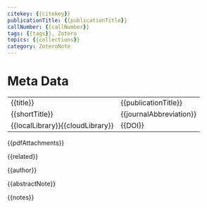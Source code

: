 ```yaml
---
citekey: {{citekey}}
publicationTitle: {{publicationTitle}}
callNumber: {{callNumber}}
tags: {{tags}}, Zotero
topics: {{collections}}
category: ZoteroNote
---
```

# Meta Data
|                                  |                         |
| :------------------------------- | :---------------------- |
| {{title}}                        | {{publicationTitle}}    |
| {{shortTitle}}                   | {{journalAbbreviation}} |
| {{localLibrary}}{{cloudLibrary}} | {{DOI}}                 |


{{pdfAttachments}}

{{related}}

{{author}}

{{abstractNote}}

{{notes}}
